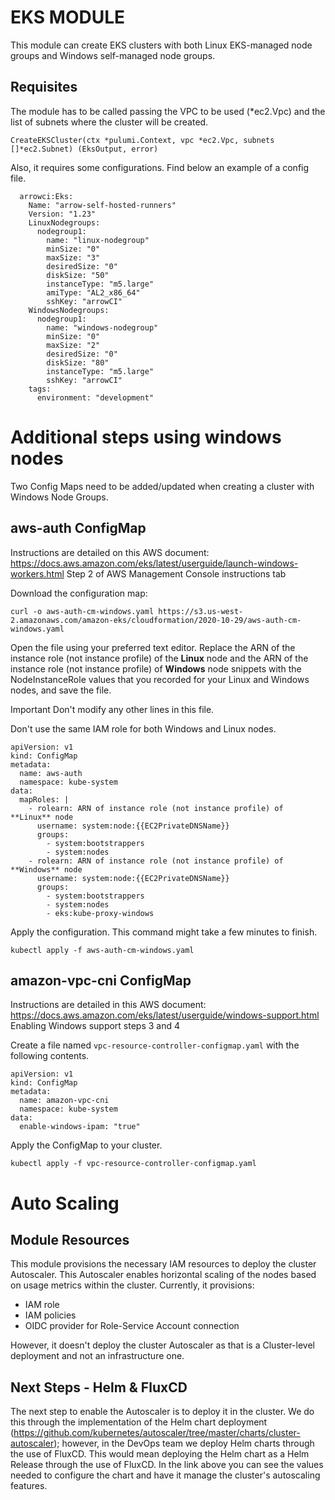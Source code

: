 # EKS MODULE

This module can create EKS clusters with both Linux EKS-managed node groups and Windows self-managed node groups.

## Requisites

The module has to be called passing the VPC to be used (*ec2.Vpc) and the list of subnets where the cluster will be created.  

```
CreateEKSCluster(ctx *pulumi.Context, vpc *ec2.Vpc, subnets []*ec2.Subnet) (EksOutput, error)
```
Also, it requires some configurations. Find below an example of a config file. 

```
  arrowci:Eks:
    Name: "arrow-self-hosted-runners"
    Version: "1.23"
    LinuxNodegroups:
      nodegroup1:
        name: "linux-nodegroup"
        minSize: "0"
        maxSize: "3"
        desiredSize: "0"
        diskSize: "50"
        instanceType: "m5.large"
        amiType: "AL2_x86_64"
        sshKey: "arrowCI"
    WindowsNodegroups:
      nodegroup1:
        name: "windows-nodegroup"
        minSize: "0"
        maxSize: "2"
        desiredSize: "0"
        diskSize: "80"
        instanceType: "m5.large"
        sshKey: "arrowCI"
    tags:
      environment: "development"
```
# Additional steps using windows nodes

Two Config Maps need to be added/updated when creating a cluster with Windows Node Groups.

## aws-auth ConfigMap

Instructions are detailed on this AWS document: https://docs.aws.amazon.com/eks/latest/userguide/launch-windows-workers.html Step 2 of AWS Management Console instructions tab 


Download the configuration map:
```
curl -o aws-auth-cm-windows.yaml https://s3.us-west-2.amazonaws.com/amazon-eks/cloudformation/2020-10-29/aws-auth-cm-windows.yaml
```

Open the file using your preferred text editor. Replace the ARN of the instance role (not instance profile) of the **Linux** node and the ARN of the instance role (not instance profile) of **Windows** node snippets with the NodeInstanceRole values that you recorded for your Linux and Windows nodes, and save the file.

Important
Don't modify any other lines in this file.

Don't use the same IAM role for both Windows and Linux nodes.
```
apiVersion: v1
kind: ConfigMap
metadata:
  name: aws-auth
  namespace: kube-system
data:
  mapRoles: |
    - rolearn: ARN of instance role (not instance profile) of **Linux** node
      username: system:node:{{EC2PrivateDNSName}}
      groups:
        - system:bootstrappers
        - system:nodes
    - rolearn: ARN of instance role (not instance profile) of **Windows** node
      username: system:node:{{EC2PrivateDNSName}}
      groups:
        - system:bootstrappers
        - system:nodes
        - eks:kube-proxy-windows
```
Apply the configuration. This command might take a few minutes to finish.
```
kubectl apply -f aws-auth-cm-windows.yaml
```

## amazon-vpc-cni ConfigMap

Instructions are detailed in this AWS document: https://docs.aws.amazon.com/eks/latest/userguide/windows-support.html Enabling Windows support steps 3 and 4

Create a file named `vpc-resource-controller-configmap.yaml` with the following contents.
```
apiVersion: v1
kind: ConfigMap
metadata:
  name: amazon-vpc-cni
  namespace: kube-system
data:
  enable-windows-ipam: "true"
```
Apply the ConfigMap to your cluster.
```
kubectl apply -f vpc-resource-controller-configmap.yaml
```

# Auto Scaling

## Module Resources

This module provisions the necessary IAM resources to deploy the cluster Autoscaler. This Autoscaler enables horizontal scaling of the nodes based on usage metrics within the cluster. Currently,
it provisions: 

- IAM role
- IAM policies
- OIDC provider for Role-Service Account connection

However, it doesn't deploy the cluster Autoscaler as that is a Cluster-level deployment and not an infrastructure one.

## Next Steps - Helm & FluxCD

The next step to enable the Autoscaler is to deploy it in the cluster. We do this through the implementation of the Helm chart deployment (https://github.com/kubernetes/autoscaler/tree/master/charts/cluster-autoscaler); however, in the DevOps team we deploy Helm charts through the use of FluxCD. This would mean deploying the Helm chart as a Helm Release through the use of FluxCD. In the link above you can see the values needed to configure the chart and have it manage the cluster's autoscaling features.
